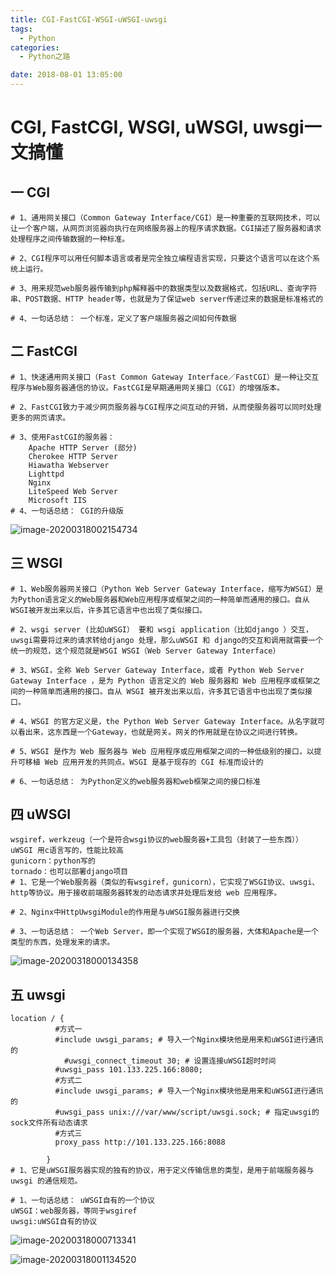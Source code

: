 ```yaml
---
title: CGI-FastCGI-WSGI-uWSGI-uwsgi
tags:
  - Python
categories:
  - Python之路

date: 2018-08-01 13:05:00
---
```



# CGI, FastCGI, WSGI, uWSGI, uwsgi一文搞懂

<!--more-->

## 一 CGI

```
# 1、通用网关接口（Common Gateway Interface/CGI）是一种重要的互联网技术，可以让一个客户端，从网页浏览器向执行在网络服务器上的程序请求数据。CGI描述了服务器和请求处理程序之间传输数据的一种标准。

# 2、CGI程序可以用任何脚本语言或者是完全独立编程语言实现，只要这个语言可以在这个系统上运行。

# 3、用来规范web服务器传输到php解释器中的数据类型以及数据格式，包括URL、查询字符串、POST数据、HTTP header等，也就是为了保证web server传递过来的数据是标准格式的

# 4、一句话总结： 一个标准，定义了客户端服务器之间如何传数据
```

## 二 FastCGI

```
# 1、快速通用网关接口（Fast Common Gateway Interface／FastCGI）是一种让交互程序与Web服务器通信的协议。FastCGI是早期通用网关接口（CGI）的增强版本。

# 2、FastCGI致力于减少网页服务器与CGI程序之间互动的开销，从而使服务器可以同时处理更多的网页请求。

# 3、使用FastCGI的服务器：
    Apache HTTP Server (部分)
    Cherokee HTTP Server
    Hiawatha Webserver
    Lighttpd
    Nginx
    LiteSpeed Web Server
    Microsoft IIS
# 4、一句话总结： CGI的升级版
```

![image-20200318002154734](https://gitee.com/gtdong/images/raw/master/blog/00831rSTly1gcy7m2g0j9j310q0gqjtv.jpg)

## 三 WSGI

```
# 1、Web服务器网关接口（Python Web Server Gateway Interface，缩写为WSGI）是为Python语言定义的Web服务器和Web应用程序或框架之间的一种简单而通用的接口。自从WSGI被开发出来以后，许多其它语言中也出现了类似接口。

# 2、wsgi server (比如uWSGI） 要和 wsgi application（比如django ）交互，uwsgi需要将过来的请求转给django 处理，那么uWSGI 和 django的交互和调用就需要一个统一的规范，这个规范就是WSGI WSGI（Web Server Gateway Interface）

# 3、WSGI，全称 Web Server Gateway Interface，或者 Python Web Server Gateway Interface ，是为 Python 语言定义的 Web 服务器和 Web 应用程序或框架之间的一种简单而通用的接口。自从 WSGI 被开发出来以后，许多其它语言中也出现了类似接口。

# 4、WSGI 的官方定义是，the Python Web Server Gateway Interface。从名字就可以看出来，这东西是一个Gateway，也就是网关。网关的作用就是在协议之间进行转换。

# 5、WSGI 是作为 Web 服务器与 Web 应用程序或应用框架之间的一种低级别的接口，以提升可移植 Web 应用开发的共同点。WSGI 是基于现存的 CGI 标准而设计的

# 6、一句话总结： 为Python定义的web服务器和web框架之间的接口标准
```

## 四 uWSGI

```
wsgiref，werkzeug（一个是符合wsgi协议的web服务器+工具包（封装了一些东西））
uWSGI 用c语言写的，性能比较高
gunicorn：python写的
tornado：也可以部署django项目
# 1、它是一个Web服务器（类似的有wsgiref，gunicorn），它实现了WSGI协议、uwsgi、http等协议。用于接收前端服务器转发的动态请求并处理后发给 web 应用程序。

# 2、Nginx中HttpUwsgiModule的作用是与uWSGI服务器进行交换

# 3、一句话总结： 一个Web Server，即一个实现了WSGI的服务器，大体和Apache是一个类型的东西，处理发来的请求。
```

![image-20200318000134358](https://gitee.com/gtdong/images/raw/master/blog/00831rSTly1gcy7ly6362j31060e244f.jpg)

## 五 uwsgi

```
location / {
          #方式一
          #include uwsgi_params; # 导入一个Nginx模块他是用来和uWSGI进行通讯的
         	#uwsgi_connect_timeout 30; # 设置连接uWSGI超时时间
          #uwsgi_pass 101.133.225.166:8080;
          #方式二
          #include uwsgi_params; # 导入一个Nginx模块他是用来和uWSGI进行通讯的
          #uwsgi_pass unix:///var/www/script/uwsgi.sock; # 指定uwsgi的sock文件所有动态请求
          #方式三
          proxy_pass http://101.133.225.166:8088
    
        }
# 1、它是uWSGI服务器实现的独有的协议，用于定义传输信息的类型，是用于前端服务器与 uwsgi 的通信规范。

# 1、一句话总结： uWSGI自有的一个协议
uWSGI：web服务器，等同于wsgiref
uwsgi:uWSGI自有的协议
```

![image-20200318000713341](https://gitee.com/gtdong/images/raw/master/blog/00831rSTly1gcy7lt147ij31gu0ekqbq.jpg)

![image-20200318001134520](https://tva1.sinaimg.cn/large/00831rSTly1gcy7ln056dj30u0151jwj.jpg)
